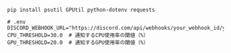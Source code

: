 ``` pip install psutil GPUtil python-dotenv requests ```

```
# .env
DISCORD_WEBHOOK_URL="https://discord.com/api/webhooks/your_webhook_id/your_webhook_token"
CPU_THRESHOLD=30.0  # 通知するCPU使用率の閾値（%）
GPU_THRESHOLD=20.0  # 通知するGPU使用率の閾値（%）
```


